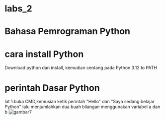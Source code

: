 # labs_2
# Bahasa Pemrograman Python
# cara install Python
Download python dan install, kemudian centang pada Python 3.12 to PATH

# perintah Dasar Python
lat 1:buka CMD,kemusian ketik perintah "Hello" dan "Saya sedang belajar Python"
lalu menjumlahkan dua buah bilangan menggunakan variabel a dan b
![gambar7](screenshot/(7).png)
